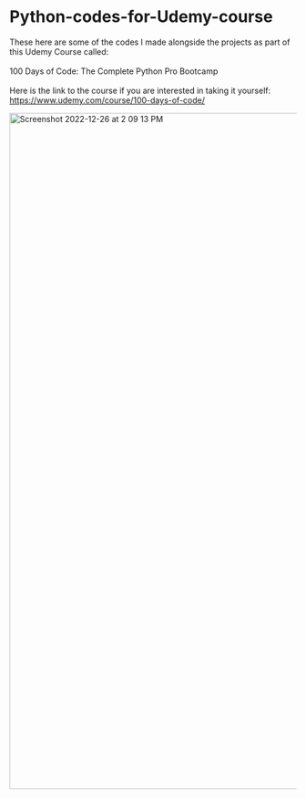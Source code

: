 # Python-codes-for-Udemy-course
These here are some of the codes I made alongside the projects as part of this Udemy Course called:
<br />
<br />
100 Days of Code: The Complete Python Pro Bootcamp
<br />
<br />
Here is the link to the course if you are interested in taking it yourself:
<br />
https://www.udemy.com/course/100-days-of-code/

<img width="1186" alt="Screenshot 2022-12-26 at 2 09 13 PM" src="https://user-images.githubusercontent.com/63066897/209510245-b0211772-7dcd-4f11-a186-723b7ad384f2.png">
